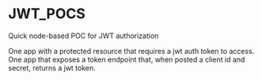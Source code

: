 # JWT_POCS
Quick node-based POC for JWT authorization 

One app with a protected resource that requires a jwt auth token to access.
One app that exposes a token endpoint that, when posted a client id and secret, returns a jwt token.
